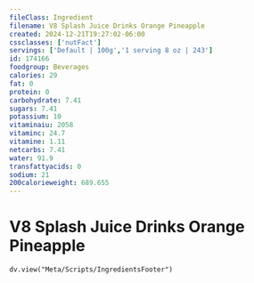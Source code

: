 ```yaml
---
fileClass: Ingredient
filename: V8 Splash Juice Drinks Orange Pineapple
created: 2024-12-21T19:27:02-06:00
cssclasses: ['nutFact']
servings: ['Default | 100g','1 serving 8 oz | 243']
id: 174166
foodgroup: Beverages
calories: 29
fat: 0
protein: 0
carbohydrate: 7.41
sugars: 7.41
potassium: 10
vitaminaiu: 2058
vitaminc: 24.7
vitamine: 1.11
netcarbs: 7.41
water: 91.9
transfattyacids: 0
sodium: 21
200calorieweight: 689.655
---
```


# V8 Splash Juice Drinks Orange Pineapple

```dataviewjs
dv.view("Meta/Scripts/IngredientsFooter")
```
